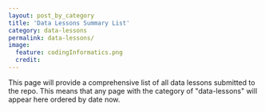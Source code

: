 ```yaml
---
layout: post_by_category
title: 'Data Lessons Summary List'
category: data-lessons
permalink: data-lessons/
image:
  feature: codingInformatics.png
  credit: 
---
```


This page will provide a comprehensive list of all data lessons submitted to the repo.
This means that any page with the category of "data-lessons" will appear here ordered by
date now.